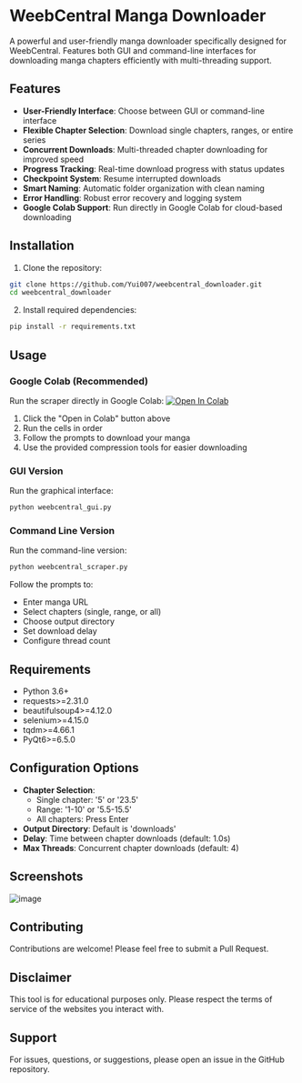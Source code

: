 # WeebCentral Manga Downloader

A powerful and user-friendly manga downloader specifically designed for WeebCentral. Features both GUI and command-line interfaces for downloading manga chapters efficiently with multi-threading support.

## Features

- **User-Friendly Interface**: Choose between GUI or command-line interface
- **Flexible Chapter Selection**: Download single chapters, ranges, or entire series
- **Concurrent Downloads**: Multi-threaded chapter downloading for improved speed
- **Progress Tracking**: Real-time download progress with status updates
- **Checkpoint System**: Resume interrupted downloads
- **Smart Naming**: Automatic folder organization with clean naming
- **Error Handling**: Robust error recovery and logging system
- **Google Colab Support**: Run directly in Google Colab for cloud-based downloading
## Installation

1. Clone the repository:
```bash
git clone https://github.com/Yui007/weebcentral_downloader.git
cd weebcentral_downloader
```

2. Install required dependencies:
```bash
pip install -r requirements.txt
```

## Usage

### Google Colab (Recommended)
Run the scraper directly in Google Colab:
[![Open In Colab](https://colab.research.google.com/assets/colab-badge.svg)](https://colab.research.google.com/github/Yui007/weebcentral_downloader/blob/main/colab_run.ipynb)

1. Click the "Open in Colab" button above
2. Run the cells in order
3. Follow the prompts to download your manga
4. Use the provided compression tools for easier downloading

### GUI Version
Run the graphical interface:
```bash
python weebcentral_gui.py
```

### Command Line Version
Run the command-line version:
```bash
python weebcentral_scraper.py
```

Follow the prompts to:
- Enter manga URL
- Select chapters (single, range, or all)
- Choose output directory
- Set download delay
- Configure thread count

## Requirements

- Python 3.6+
- requests>=2.31.0
- beautifulsoup4>=4.12.0
- selenium>=4.15.0
- tqdm>=4.66.1
- PyQt6>=6.5.0

## Configuration Options

- **Chapter Selection**: 
  - Single chapter: '5' or '23.5'
  - Range: '1-10' or '5.5-15.5'
  - All chapters: Press Enter
- **Output Directory**: Default is 'downloads'
- **Delay**: Time between chapter downloads (default: 1.0s)
- **Max Threads**: Concurrent chapter downloads (default: 4)

## Screenshots
![image](https://github.com/user-attachments/assets/d6635638-7798-43a6-a790-f8eece059dc6)



## Contributing

Contributions are welcome! Please feel free to submit a Pull Request.

## Disclaimer

This tool is for educational purposes only. Please respect the terms of service of the websites you interact with.

## Support

For issues, questions, or suggestions, please open an issue in the GitHub repository.
